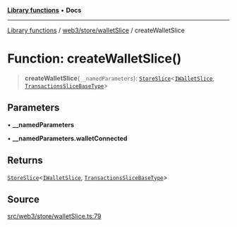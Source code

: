 [**Library functions**](../../../../README.md) • **Docs**

***

[Library functions](../../../../modules.md) / [web3/store/walletSlice](../README.md) / createWalletSlice

# Function: createWalletSlice()

> **createWalletSlice**(`__namedParameters`): [`StoreSlice`](../../../../types/store/type-aliases/StoreSlice.md)\<[`IWalletSlice`](../type-aliases/IWalletSlice.md), [`TransactionsSliceBaseType`](../../transactionsSlice/type-aliases/TransactionsSliceBaseType.md)\>

## Parameters

• **\_\_namedParameters**

• **\_\_namedParameters.walletConnected**

## Returns

[`StoreSlice`](../../../../types/store/type-aliases/StoreSlice.md)\<[`IWalletSlice`](../type-aliases/IWalletSlice.md), [`TransactionsSliceBaseType`](../../transactionsSlice/type-aliases/TransactionsSliceBaseType.md)\>

## Source

[src/web3/store/walletSlice.ts:79](https://github.com/bgd-labs/fe-shared/blob/bcb81f075c57b42adfeb5f3e6c387d13f532f431/src/web3/store/walletSlice.ts#L79)
